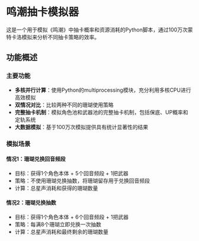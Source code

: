 # 鸣潮抽卡模拟器

这是一个用于模拟《鸣潮》中抽卡概率和资源消耗的Python脚本，通过100万次蒙特卡洛模拟来分析不同抽卡策略的效率。

## 功能概述

### 主要功能
- **多核并行计算**：使用Python的multiprocessing模块，充分利用多核CPU进行高效模拟
- **双情况对比**：比较两种不同的珊瑚使用策略
- **完整抽卡机制**：模拟角色池和武器池的完整抽卡机制，包括保底、UP概率和定轨系统
- **大数据模拟**：基于100万次模拟提供具有统计显著性的结果

### 模拟场景

#### 情况1：珊瑚兑换回音频段
- 目标：获得1个角色本体 + 5个回音频段 + 1把武器
- 策略：不使用珊瑚兑换抽数，将珊瑚留存用于兑换回音频段
- 计算：总星声消耗和获得的珊瑚数量

#### 情况2：珊瑚兑换抽数
- 目标：获得1个角色本体 + 6个回音频段 + 1把武器  
- 策略：每满8个珊瑚立即兑换一次抽数
- 计算：总星声消耗和最终剩余的珊瑚数量

